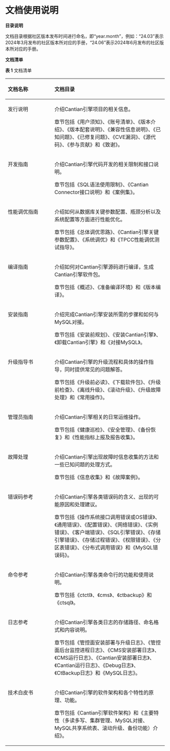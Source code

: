 # 文档使用说明<a name="ZH-CN_TOPIC_0000001954568864"></a>

**目录说明<a name="section17106143815406"></a>**

文档目录根据社区版本发布时间进行命名，即“year.month”，例如：“24.03”表示2024年3月发布的社区版本所对应的手册，“24.06”表示2024年6月发布的社区版本所对应的手册。

**文档清单<a name="section196831433112911"></a>**

**表 1**  文档清单

<a name="zh-cn_topic_0000001570546425_table12447637174618"></a>
<table><thead align="left"><tr id="zh-cn_topic_0000001570546425_row12448437114615"><th class="cellrowborder" valign="top" width="29.25%" id="mcps1.2.3.1.1"><p id="zh-cn_topic_0000001570546425_p6163124154816"><a name="zh-cn_topic_0000001570546425_p6163124154816"></a><a name="zh-cn_topic_0000001570546425_p6163124154816"></a>文档名称</p>
</th>
<th class="cellrowborder" valign="top" width="70.75%" id="mcps1.2.3.1.2"><p id="zh-cn_topic_0000001570546425_p715135711588"><a name="zh-cn_topic_0000001570546425_p715135711588"></a><a name="zh-cn_topic_0000001570546425_p715135711588"></a>文档目录</p>
</th>
</tr>
</thead>
<tbody><tr id="zh-cn_topic_0000001570546425_row10766533194814"><td class="cellrowborder" valign="top" width="29.25%" headers="mcps1.2.3.1.1 "><p id="p116451649115515"><a name="p116451649115515"></a><a name="p116451649115515"></a>发行说明</p>
</td>
<td class="cellrowborder" valign="top" width="70.75%" headers="mcps1.2.3.1.2 "><p id="p2398105141014"><a name="p2398105141014"></a><a name="p2398105141014"></a>介绍<span id="text6915533192515"><a name="text6915533192515"></a><a name="text6915533192515"></a>Cantian引擎</span>项目的相关信息。</p>
<p id="p43001527182613"><a name="p43001527182613"></a><a name="p43001527182613"></a>章节包括《用户须知》、《账号清单》、《版本介绍》、《版本配套说明》、《兼容性信息说明》、《已知问题》、《已修复问题》、《CVE漏洞》、《源代码》、《参与贡献》和《致谢》。</p>
</td>
</tr>
<tr id="zh-cn_topic_0000001570546425_row444883724619"><td class="cellrowborder" valign="top" width="29.25%" headers="mcps1.2.3.1.1 "><p id="p1964510493552"><a name="p1964510493552"></a><a name="p1964510493552"></a>开发指南</p>
</td>
<td class="cellrowborder" valign="top" width="70.75%" headers="mcps1.2.3.1.2 "><p id="p880195681013"><a name="p880195681013"></a><a name="p880195681013"></a>介绍<span id="text2778132312710"><a name="text2778132312710"></a><a name="text2778132312710"></a>Cantian引擎</span>代码开发的相关限制和接口说明。</p>
<p id="p15177423112719"><a name="p15177423112719"></a><a name="p15177423112719"></a>章节包括《SQL语法使用限制》、《Cantian Connector接口说明》和《案例集》。</p>
</td>
</tr>
<tr id="zh-cn_topic_0000001570546425_row1444983711469"><td class="cellrowborder" valign="top" width="29.25%" headers="mcps1.2.3.1.1 "><p id="p1864511498555"><a name="p1864511498555"></a><a name="p1864511498555"></a>性能调优指南</p>
</td>
<td class="cellrowborder" valign="top" width="70.75%" headers="mcps1.2.3.1.2 "><p id="p965410595103"><a name="p965410595103"></a><a name="p965410595103"></a>介绍如何从数据库关键参数配置、瓶颈分析以及系统配置等方面进行性能优化。</p>
<p id="p196578793213"><a name="p196578793213"></a><a name="p196578793213"></a>章节包括《总体调优思路》、《<span id="text1028212011338"><a name="text1028212011338"></a><a name="text1028212011338"></a>Cantian引擎</span>关键参数配置》、《系统调优》和《TPCC性能调优测试指导》。</p>
</td>
</tr>
<tr id="zh-cn_topic_0000001570546425_row8449143713463"><td class="cellrowborder" valign="top" width="29.25%" headers="mcps1.2.3.1.1 "><p id="p1264514912556"><a name="p1264514912556"></a><a name="p1264514912556"></a>编译指南</p>
</td>
<td class="cellrowborder" valign="top" width="70.75%" headers="mcps1.2.3.1.2 "><p id="p19933123101117"><a name="p19933123101117"></a><a name="p19933123101117"></a>介绍如何<span id="text595572692618"><a name="text595572692618"></a><a name="text595572692618"></a>对<span id="text01851227102611"><a name="text01851227102611"></a><a name="text01851227102611"></a>Cantian引擎</span></span>源码进行编译，生成<span id="text1751493872612"><a name="text1751493872612"></a><a name="text1751493872612"></a>Cantian引擎</span>软件包。</p>
<p id="zh-cn_topic_0000001570546425_p1819114514812"><a name="zh-cn_topic_0000001570546425_p1819114514812"></a><a name="zh-cn_topic_0000001570546425_p1819114514812"></a>章节包括《概述》、《准备编译环境》和《版本编译》。</p>
</td>
</tr>
<tr id="row334613520509"><td class="cellrowborder" valign="top" width="29.25%" headers="mcps1.2.3.1.1 "><p id="p176461249165518"><a name="p176461249165518"></a><a name="p176461249165518"></a>安装指南</p>
</td>
<td class="cellrowborder" valign="top" width="70.75%" headers="mcps1.2.3.1.2 "><p id="p435412651110"><a name="p435412651110"></a><a name="p435412651110"></a>介绍完成<span id="text36036461379"><a name="text36036461379"></a><a name="text36036461379"></a>Cantian引擎</span>安装所需的步骤和如何与MySQL对接。</p>
<p id="p123469527502"><a name="p123469527502"></a><a name="p123469527502"></a>章节包括《安装前规划》、《安装<span id="zh-cn_topic_0000001754996162_zh-cn_topic_0000001690212889_text536719475317"><a name="zh-cn_topic_0000001754996162_zh-cn_topic_0000001690212889_text536719475317"></a><a name="zh-cn_topic_0000001754996162_zh-cn_topic_0000001690212889_text536719475317"></a>Cantian引擎</span>》、《卸载<span id="zh-cn_topic_0000001754837234_zh-cn_topic_0000001642093196_zh-cn_topic_0000001570426669_text536719475317"><a name="zh-cn_topic_0000001754837234_zh-cn_topic_0000001642093196_zh-cn_topic_0000001570426669_text536719475317"></a><a name="zh-cn_topic_0000001754837234_zh-cn_topic_0000001642093196_zh-cn_topic_0000001570426669_text536719475317"></a>Cantian引擎</span>》和《对接MySQL》。</p>
</td>
</tr>
<tr id="row2034725295016"><td class="cellrowborder" valign="top" width="29.25%" headers="mcps1.2.3.1.1 "><p id="p664612499550"><a name="p664612499550"></a><a name="p664612499550"></a>升级指导书</p>
</td>
<td class="cellrowborder" valign="top" width="70.75%" headers="mcps1.2.3.1.2 "><p id="p10708171017109"><a name="p10708171017109"></a><a name="p10708171017109"></a>介绍<span id="text1470222919109"><a name="text1470222919109"></a><a name="text1470222919109"></a><span id="text170211298106"><a name="text170211298106"></a><a name="text170211298106"></a>Cantian引擎</span></span>的升级流程和具体的操作指导，同时提供常见的问题解答。</p>
<p id="p635518102110"><a name="p635518102110"></a><a name="p635518102110"></a>章节包括《升级前必读》、《下载软件包》、《升级前检查》、《离线升级》、《滚动升级》、《升级故障处理》和《常用操作》。</p>
</td>
</tr>
<tr id="row7347155285012"><td class="cellrowborder" valign="top" width="29.25%" headers="mcps1.2.3.1.1 "><p id="p186469497551"><a name="p186469497551"></a><a name="p186469497551"></a>管理员指南</p>
</td>
<td class="cellrowborder" valign="top" width="70.75%" headers="mcps1.2.3.1.2 "><p id="p31011641510"><a name="p31011641510"></a><a name="p31011641510"></a>介绍<span id="text896358121516"><a name="text896358121516"></a><a name="text896358121516"></a><span id="text169665813150"><a name="text169665813150"></a><a name="text169665813150"></a>Cantian引擎</span>相关的日常运维操作。</span></p>
<p id="p268620168165"><a name="p268620168165"></a><a name="p268620168165"></a>章节包括《健康巡检》、《安全管理》、《备份恢复》和《性能指标上报及报告收集》。</p>
</td>
</tr>
<tr id="row283274155511"><td class="cellrowborder" valign="top" width="29.25%" headers="mcps1.2.3.1.1 "><p id="p136461449195510"><a name="p136461449195510"></a><a name="p136461449195510"></a>故障处理</p>
</td>
<td class="cellrowborder" valign="top" width="70.75%" headers="mcps1.2.3.1.2 "><p id="p3400204914205"><a name="p3400204914205"></a><a name="p3400204914205"></a>介绍<span id="text263606152112"><a name="text263606152112"></a><a name="text263606152112"></a><span id="text1363616672114"><a name="text1363616672114"></a><a name="text1363616672114"></a>Cantian引擎</span></span>出现故障时信息收集的方法和一些已知问题的处理方式。</p>
<p id="p16398745102211"><a name="p16398745102211"></a><a name="p16398745102211"></a>章节包括《信息收集》和《故障案例》。</p>
</td>
</tr>
<tr id="row108321241105517"><td class="cellrowborder" valign="top" width="29.25%" headers="mcps1.2.3.1.1 "><p id="p15646144935514"><a name="p15646144935514"></a><a name="p15646144935514"></a>错误码参考</p>
</td>
<td class="cellrowborder" valign="top" width="70.75%" headers="mcps1.2.3.1.2 "><p id="p131204042014"><a name="p131204042014"></a><a name="p131204042014"></a>介绍<span id="text5793125892818"><a name="text5793125892818"></a><a name="text5793125892818"></a><span id="text8793185832813"><a name="text8793185832813"></a><a name="text8793185832813"></a>Cantian引擎</span>各类错误码的含义、出现的可能原因和处理建议。</span></p>
<p id="p114791337143016"><a name="p114791337143016"></a><a name="p114791337143016"></a>章节包括《操作系统接口调用错误或OS错误》、《通用错误》、《配置错误》、《网络错误》、《实例错误》、《客户端错误》、《SQL引擎错误》、《存储引擎错误》、《存储过程错误》、《权限错误》、《分区表错误》、《分布式调用错误》和《MySQL错误码》。</p>
</td>
</tr>
<tr id="row7833541115517"><td class="cellrowborder" valign="top" width="29.25%" headers="mcps1.2.3.1.1 "><p id="p166468491555"><a name="p166468491555"></a><a name="p166468491555"></a>命令参考</p>
</td>
<td class="cellrowborder" valign="top" width="70.75%" headers="mcps1.2.3.1.2 "><p id="p247641518382"><a name="p247641518382"></a><a name="p247641518382"></a>介绍<span id="text647681519381"><a name="text647681519381"></a><a name="text647681519381"></a><span id="text2047620159388"><a name="text2047620159388"></a><a name="text2047620159388"></a>Cantian引擎</span></span>各类命令行的功能和使用说明。</p>
<p id="p6899565612"><a name="p6899565612"></a><a name="p6899565612"></a>章节包括《ctctl》、《cms》、《ctbackup》和《ctsql》。</p>
</td>
</tr>
<tr id="row5833174145515"><td class="cellrowborder" valign="top" width="29.25%" headers="mcps1.2.3.1.1 "><p id="p186461495558"><a name="p186461495558"></a><a name="p186461495558"></a>日志参考</p>
</td>
<td class="cellrowborder" valign="top" width="70.75%" headers="mcps1.2.3.1.2 "><p id="p17833124135510"><a name="p17833124135510"></a><a name="p17833124135510"></a>介绍<span id="text18643164661715"><a name="text18643164661715"></a><a name="text18643164661715"></a><span id="text10643194661714"><a name="text10643194661714"></a><a name="text10643194661714"></a>Cantian引擎</span></span>各类日志的存储路径、命名格式和内容说明。</p>
<p id="p14612357180"><a name="p14612357180"></a><a name="p14612357180"></a>章节包括《管控面安装部署与升级日志》、《管控面后台监控进程日志》、《CMS安装部署日志》、《CMS运行日志》、《Cantian安装部署日志》、《Cantian运行日志》、《Debug日志》、《CtBackup日志》和《MySQL日志》。</p>
</td>
</tr>
<tr id="row1534718520507"><td class="cellrowborder" valign="top" width="29.25%" headers="mcps1.2.3.1.1 "><p id="p11646104965513"><a name="p11646104965513"></a><a name="p11646104965513"></a>技术白皮书</p>
</td>
<td class="cellrowborder" valign="top" width="70.75%" headers="mcps1.2.3.1.2 "><p id="p93471452125013"><a name="p93471452125013"></a><a name="p93471452125013"></a>介绍<span id="text1535592810219"><a name="text1535592810219"></a><a name="text1535592810219"></a><span id="text035522812116"><a name="text035522812116"></a><a name="text035522812116"></a>Cantian引擎</span></span>的软件架构和各个特性的原理、功能。</p>
<p id="p13133201619228"><a name="p13133201619228"></a><a name="p13133201619228"></a>章节包括《Cantian引擎软件架构》和《主要特性（多读多写、集群管理、MySQL对接、MySQL共享系统表、滚动升级、备份功能）介绍》。</p>
</td>
</tr>
</tbody>
</table>


